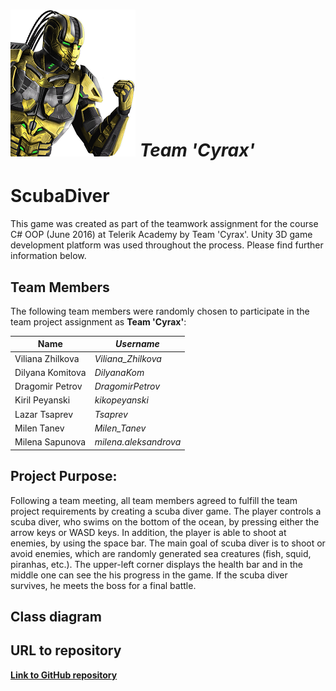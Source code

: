# ![cyrax](resources/Cyrax.png) *Team 'Cyrax'*
# ScubaDiver
This game was created as part of the teamwork assignment for the course C# OOP (June 2016) at Telerik Academy by Team 'Cyrax'. Unity 3D game development platform was used throughout the process. Please find further information below.

## Team Members
The following team members were randomly chosen to participate in the team project assignment as **Team 'Cyrax'**:

| Name             | *Username*           |
| -----------------| ---------------------|
| Viliana Zhilkova | *Viliana_Zhilkova*   |
| Dilyana Komitova | *DilyanaKom*         |
| Dragomir Petrov  | *DragomirPetrov*     |
| Kiril Peyanski   | *kikopeyanski*       |
| Lazar Tsaprev    | *Tsaprev*            |
| Milen Tanev      | *Milen_Tanev*        |
| Milena Sapunova  | *milena.aleksandrova*|

## Project Purpose:
Following a team meeting, all team members agreed to fulfill the team project requirements by creating a scuba diver game. The player controls a scuba diver, who swims on the bottom of the ocean, by pressing either the arrow keys or WASD keys. In addition, the player is able to shoot at enemies, by using the space bar. The main goal of scuba diver is to shoot or avoid enemies, which are randomly generated sea creatures (fish, squid, piranhas, etc.). The upper-left corner displays the health bar and in the middle one can see the his progress in the game. If the scuba diver survives, he meets the boss for a final battle.

## Class diagram

## URL to repository
[**Link to GitHub repository**](https://github.com/TeamCyrax/ScubaDiverGame)
